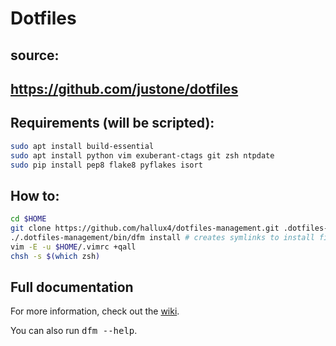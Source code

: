 # Dotfiles

## source:
## https://github.com/justone/dotfiles

## Requirements (will be scripted):

```bash
sudo apt install build-essential
sudo apt install python vim exuberant-ctags git zsh ntpdate
sudo pip install pep8 flake8 pyflakes isort
```

## How to:

```bash
cd $HOME
git clone https://github.com/hallux4/dotfiles-management.git .dotfiles-management
./.dotfiles-management/bin/dfm install # creates symlinks to install files
vim -E -u $HOME/.vimrc +qall
chsh -s $(which zsh)
```

## Full documentation

For more information, check out the [wiki](http://github.com/justone/dotfiles/wiki).

You can also run <tt>dfm --help</tt>.
